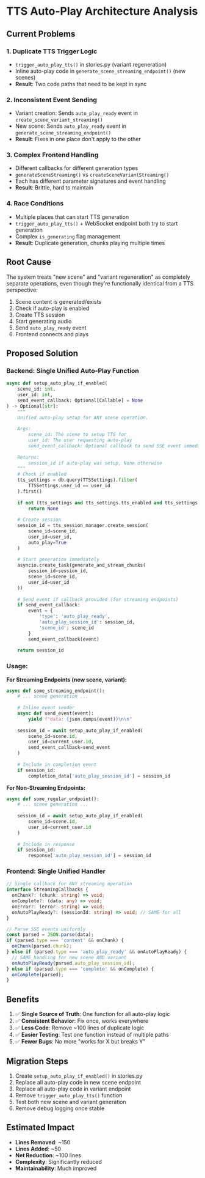 # TTS Auto-Play Architecture Analysis

## Current Problems

### 1. **Duplicate TTS Trigger Logic**
- `trigger_auto_play_tts()` in stories.py (variant regeneration)
- Inline auto-play code in `generate_scene_streaming_endpoint()` (new scenes)
- **Result**: Two code paths that need to be kept in sync

### 2. **Inconsistent Event Sending**
- Variant creation: Sends `auto_play_ready` event in `create_scene_variant_streaming()`
- New scene: Sends `auto_play_ready` event in `generate_scene_streaming_endpoint()`
- **Result**: Fixes in one place don't apply to the other

### 3. **Complex Frontend Handling**
- Different callbacks for different generation types
- `generateSceneStreaming()` vs `createSceneVariantStreaming()`
- Each has different parameter signatures and event handling
- **Result**: Brittle, hard to maintain

### 4. **Race Conditions**
- Multiple places that can start TTS generation
- `trigger_auto_play_tts()` + WebSocket endpoint both try to start generation
- Complex `is_generating` flag management
- **Result**: Duplicate generation, chunks playing multiple times

## Root Cause

The system treats "new scene" and "variant regeneration" as completely separate operations, even though they're functionally identical from a TTS perspective:
1. Scene content is generated/exists
2. Check if auto-play is enabled
3. Create TTS session
4. Start generating audio
5. Send `auto_play_ready` event
6. Frontend connects and plays

## Proposed Solution

### Backend: Single Unified Auto-Play Function

```python
async def setup_auto_play_if_enabled(
    scene_id: int,
    user_id: int,
    send_event_callback: Optional[Callable] = None
) -> Optional[str]:
    """
    Unified auto-play setup for ANY scene operation.
    
    Args:
        scene_id: The scene to setup TTS for
        user_id: The user requesting auto-play
        send_event_callback: Optional callback to send SSE event immediately
        
    Returns:
        session_id if auto-play was setup, None otherwise
    """
    # Check if enabled
    tts_settings = db.query(TTSSettings).filter(
        TTSSettings.user_id == user_id
    ).first()
    
    if not (tts_settings and tts_settings.tts_enabled and tts_settings.auto_play_last_scene):
        return None
    
    # Create session
    session_id = tts_session_manager.create_session(
        scene_id=scene_id,
        user_id=user_id,
        auto_play=True
    )
    
    # Start generation immediately
    asyncio.create_task(generate_and_stream_chunks(
        session_id=session_id,
        scene_id=scene_id,
        user_id=user_id
    ))
    
    # Send event if callback provided (for streaming endpoints)
    if send_event_callback:
        event = {
            'type': 'auto_play_ready',
            'auto_play_session_id': session_id,
            'scene_id': scene_id
        }
        send_event_callback(event)
    
    return session_id
```

### Usage:

**For Streaming Endpoints (new scene, variant):**
```python
async def some_streaming_endpoint():
    # ... scene generation ...
    
    # Inline event sender
    async def send_event(event):
        yield f"data: {json.dumps(event)}\n\n"
    
    session_id = await setup_auto_play_if_enabled(
        scene_id=scene.id,
        user_id=current_user.id,
        send_event_callback=send_event
    )
    
    # Include in completion event
    if session_id:
        completion_data['auto_play_session_id'] = session_id
```

**For Non-Streaming Endpoints:**
```python
async def some_regular_endpoint():
    # ... scene generation ...
    
    session_id = await setup_auto_play_if_enabled(
        scene_id=scene.id,
        user_id=current_user.id
    )
    
    # Include in response
    if session_id:
        response['auto_play_session_id'] = session_id
```

### Frontend: Single Unified Handler

```typescript
// Single callback for ANY streaming operation
interface StreamingCallbacks {
  onChunk?: (chunk: string) => void;
  onComplete?: (data: any) => void;
  onError?: (error: string) => void;
  onAutoPlayReady?: (sessionId: string) => void; // SAME for all
}

// Parse SSE events uniformly
const parsed = JSON.parse(data);
if (parsed.type === 'content' && onChunk) {
  onChunk(parsed.chunk);
} else if (parsed.type === 'auto_play_ready' && onAutoPlayReady) {
  // SAME handling for new scene AND variant
  onAutoPlayReady(parsed.auto_play_session_id);
} else if (parsed.type === 'complete' && onComplete) {
  onComplete(parsed);
}
```

## Benefits

1. ✅ **Single Source of Truth**: One function for all auto-play logic
2. ✅ **Consistent Behavior**: Fix once, works everywhere
3. ✅ **Less Code**: Remove ~100 lines of duplicate logic
4. ✅ **Easier Testing**: Test one function instead of multiple paths
5. ✅ **Fewer Bugs**: No more "works for X but breaks Y"

## Migration Steps

1. Create `setup_auto_play_if_enabled()` in stories.py
2. Replace all auto-play code in new scene endpoint
3. Replace all auto-play code in variant endpoint
4. Remove `trigger_auto_play_tts()` function
5. Test both new scene and variant generation
6. Remove debug logging once stable

## Estimated Impact

- **Lines Removed**: ~150
- **Lines Added**: ~50
- **Net Reduction**: ~100 lines
- **Complexity**: Significantly reduced
- **Maintainability**: Much improved
